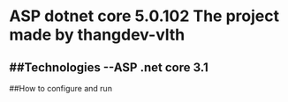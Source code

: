 # ASP dotnet core 5.0.102 The project made by thangdev-vlth
##Technologies
--ASP .net core 3.1
--
##How to configure and run
